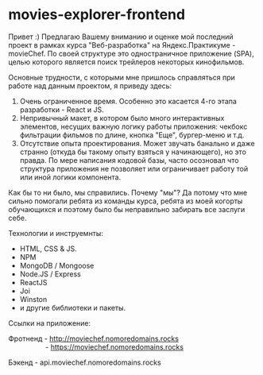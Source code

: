 # movies-explorer-frontend

Привет :) Предлагаю Вашему вниманию и оценке мой последний проект в рамках курса "Веб-разработка" на Яндекс.Практикуме - movieChef.
По своей структуре это одностраничное приложение (SPA), целью которого является поиск трейлеров некоторых кинофильмов. 

Основные трудности, с которыми мне пришлось справляться при работе над данным проектом, я приведу здесь:

1. Очень ограниченное время. Особенно это касается 4-го этапа разработки - React и JS. 
2. Непривычный макет, в котором было много интерактивных элементов, несущих важную логику работы приложения: чекбокс фильтрации фильмов по длине, кнопка "Еще", бургер-меню и т.д.
3. Отсутствие опыта проектирования. Может звучать банально и даже странно (откуда бы такому опыту взяться у начинающего), но это правда. По мере написания кодовой базы, часто осозновал что структура приложения не позволяет или ограничивает работу той или иной логики компонента. 

Как бы то ни было, мы справились. Почему "мы"? Да потому что мне сильно помогали ребята из команды курса, ребята из моей когорты обучающихся и поэтому было бы неправильно забирать все заслуги себе. 

Технологии и инструемнты:

* HTML, CSS  &  JS.
* NPM
* MongoDB / Mongoose 
* Node.JS / Express
* ReactJS
* Joi
* Winston
* и другие библиотеки и пакеты. 

Ссылки на приложение: 

Фротненд - http://moviechef.nomoredomains.rocks<br />
&nbsp;&nbsp;&nbsp;&nbsp;&nbsp;&nbsp;&nbsp;&nbsp;&nbsp;&nbsp;&nbsp;&nbsp;&nbsp;&nbsp;&nbsp;&nbsp;&nbsp;&nbsp;&nbsp;- https://moviechef.nomoredomains.rocks

Бэкенд - api.moviechef.nomoredomains.rocks
